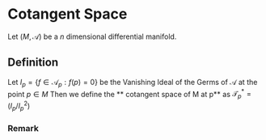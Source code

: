 # Cotangent Space
Let $(M,\mathcal{A})$ be a $n$ dimensional differential manifold.
## Definition
Let $I_p = \{f \in \mathcal{A}_p : f(p) = 0\}$ be the Vanishing Ideal of the Germs of $\mathcal{A}$ at the point $p \in M$
Then we define the ** cotangent space of M at p** as  $\mathcal{T}_p^* =(I_p/I_p^2)$

### Remark
